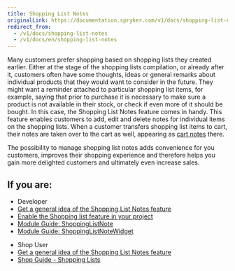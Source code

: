 ```yaml
---
title: Shopping List Notes
originalLink: https://documentation.spryker.com/v1/docs/shopping-list-notes
redirect_from:
  - /v1/docs/shopping-list-notes
  - /v1/docs/en/shopping-list-notes
---
```


Many customers prefer shopping based on shopping lists they created earlier. Either at the stage of the shopping lists compilation, or already after it, customers often have some thoughts, ideas or general remarks about individual products that they would want to consider in the future. They might want a reminder attached to particular shopping list items, for example, saying that prior to purchase it is necessary to make sure a product is not available in their stock, or check if even more of it should be bought. In this case, the Shopping List Notes feature comes in handy. This feature enables customers to add, edit and delete notes for individual items on the shopping lists. When a customer transfers shopping list items to cart, their notes are taken over to the cart as well, appearing as [cart notes](/docs/scos/dev/features/201811.0/shopping-cart/cart-notes/cart-notes.html) there.

The possibility to manage shopping list notes adds convenience for you customers, improves their shopping experience and therefore helps you gain more delighted customers and ultimately even increase sales.

## If you are:

<div class="mr-container">
    <div class="mr-list-container">
        <!-- col1 -->
        <div class="mr-col">
            <ul class="mr-list mr-list-green">
                <li class="mr-title">Developer</li>
                <li><a href="https://documentation.spryker.com/v1/docs/shopping-list-notes-overview" class="mr-link">Get a general idea of the Shopping List Notes feature</a></li>
                <li><a href="https://documentation.spryker.com/v1/docs/shopping-lists-feature-integration" class="mr-link">Enable the Shopping list feature in your project</a></li>
                <li><a href="https://documentation.spryker.com/v1/docs/shopping-list-note" class="mr-link">Module Guide: ShoppingListNote</a></li>
                <li><a href="https://documentation.spryker.com/v1/docs/shopping-list-note-widget" class="mr-link">Module Guide: ShoppingListNoteWidget</a></li>
            </ul>
        </div>
        <!-- col3 -->
        <div class="mr-col">
            <ul class="mr-list mr-list-red">
                <li class="mr-title">Shop User</li>
                <li><a href="https://documentation.spryker.com/v1/docs/shopping-list-notes-overview" class="mr-link">Get a general idea of the Shopping List Notes feature</a></li>
                <li><a href="https://documentation.spryker.com/v1/docs/shopping-lists-shop-guide" class="mr-link">Shop Guide - Shopping Lists</a></li>
            </ul>
        </div>
    </div>
</div>
